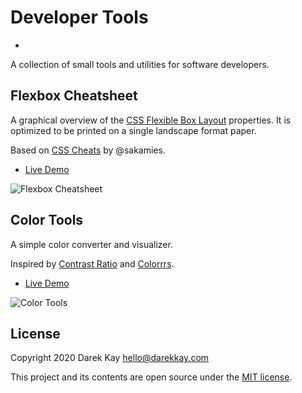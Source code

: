 # Developer Tools
-
A collection of small tools and utilities for software developers.

## Flexbox Cheatsheet

A graphical overview of the [CSS Flexible Box Layout](https://developer.mozilla.org/en-US/docs/Web/CSS/CSS_Flexible_Box_Layout) properties. It is optimized to be printed on a single landscape format paper.

Based on [CSS Cheats](https://github.com/sakamies/css-cheats) by @sakamies.

- [Live Demo](https://darekkay.com/dev/flexbox-cheatsheet.html)

![Flexbox Cheatsheet](src/assets/img/preview-flexbox-cheatsheet.png)

## Color Tools

A simple color converter and visualizer.

Inspired by [Contrast Ratio](https://contrast-ratio.com/) and [Colorrrs](https://www.webpagefx.com/web-design/hex-to-rgb/).

- [Live Demo](https://darekkay.com/dev/color-tools.html)

![Color Tools](src/assets/img/preview-color-tools.png)

## License

Copyright 2020 Darek Kay <hello@darekkay.com>

This project and its contents are open source under the [MIT license](LICENSE).

